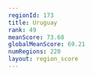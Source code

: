 ```yaml
---
regionId: 173
title: Uruguay
rank: 49
meanScore: 73.68
globalMeanScore: 69.21
numRegions: 220
layout: region_score
---
```


